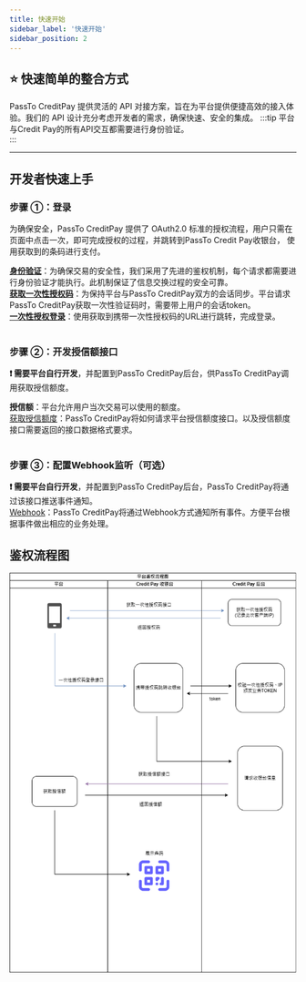 ```yaml
---
title: 快速开始
sidebar_label: '快速开始'
sidebar_position: 2
---
```

## ⭐ 快速简单的整合方式 
PassTo CreditPay 提供灵活的 API 对接方案，旨在为平台提供便捷高效的接入体验。我们的 API 设计充分考虑开发者的需求，确保快速、安全的集成。
:::tip
平台与Credit Pay的所有API交互都需要进行身份验证。  
:::
***

## 开发者快速上手
### 步骤 ①：登录
为确保安全，PassTo CreditPay 提供了 OAuth2.0 标准的授权流程，用户只需在页面中点击一次，即可完成授权的过程，并跳转到PassTo Credit Pay收银台， 使用获取到的条码进行支付。  

[__身份验证__](./auth)：为确保交易的安全性，我们采用了先进的鉴权机制，每个请求都需要进行身份验证才能执行。此机制保证了信息交换过程的安全可靠。  
[__获取一次性授权码__](./apis/platform-identify.md)：为保持平台与PassTo CreditPay双方的会话同步。平台请求PassTo CreditPay获取一次性验证码时，需要带上用户的会话token。  
[__一次性授权登录__](./apis/identify-redirect.md)：使用获取到携带一次性授权码的URL进行跳转，完成登录。  
<br/>

### 步骤 ②：开发授信额接口
**❗ 需要平台自行开发**，并配置到PassTo CreditPay后台，供PassTo CreditPay调用获取授信额度。

**授信额**：平台允许用户当次交易可以使用的额度。  
[获取授信额度](./platform-actions/get-credit-limit.md)：PassTo CreditPay将如何请求平台授信额度接口。以及授信额度接口需要返回的接口数据格式要求。  
<br/>

### 步骤 ③：配置Webhook监听（可选）
**❗ 需要平台自行开发**，并配置到PassTo CreditPay后台，PassTo CreditPay将通过该接口推送事件通知。  
[Webhook](./webhooks/events.md)：PassTo CreditPay将通过Webhook方式通知所有事件。方便平台根据事件做出相应的业务处理。
<br/>

## 鉴权流程图
![鉴权流程图](../../assets/OAuth2.0-v1.0.0.drawio.png)



<!-- ## 鉴权登录
平台接入Credit Pay，需要接入以下接口  
[获取一次性授权码](./apis/platform-identify.md)  
[一次性授权登录](./apis/identify-redirect.md)

## 授信额度
完成登录后，会自动跳转收银台。  
跳转收银台过程中，Credit Pay会向平台请求授信额度，平台方需要返回授信额度。  
:::warning
平台需要自行实现授信额接口，供Credit Pay调用。
:::
[返回授信额度](./platform-actions/get-credit-limit.md)

## 通知Webhook
业务流程中，Credit Pay会向平台方发送通知，平台方需要实现webhook接受通知。
:::warning
业务事件将通过POST请求发送到平台方指定的webhook地址，平台方需要自行实现webhook接收。
:::
[Webhook](./webhooks/events.md) -->

